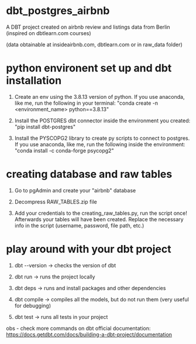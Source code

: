# dbt_postgres_airbnb
A DBT project created on airbnb review and listings data from Berlin (inspired on dbtlearn.com courses)

(data obtainable at insideairbnb.com, dbtlearn.com or in raw_data folder)

# python environent set up and dbt installation

1. Create an env using the 3.8.13 version of python. If you use anaconda, like me, run the following in your terminal:
"conda create -n <environment_name> python==3.8.13"

2. Install the POSTGRES dbt connector inside the environment you created:
"pip install dbt-postgres"

3. Install the PYSCOPG2 library to create py scripts to connect to postgres. If you use anaconda, like me, run the following inside the environment:
"conda install -c conda-forge psycopg2"

# creating database and raw tables

1. Go to pgAdmin and create your "airbnb" database

2. Decompress RAW_TABLES.zip file

3. Add your credentials to the creating_raw_tables.py, run the script once! Afterwards your tables will have been created. Replace the necessary info in the script (username, password, file path, etc.)

# play around with your dbt project

1. dbt --version -> checks the version of dbt

2. dbt run -> runs the project locally

3. dbt deps -> runs and install packages and other dependencies

4. dbt compile -> compiles all the models, but do not run them (very useful for debugging)

5. dbt test -> runs all tests in your project

obs - check more commands on dbt official documentation: https://docs.getdbt.com/docs/building-a-dbt-project/documentation


